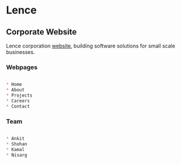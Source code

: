 # Lence

## Corporate Website

Lence corporation [website](https://lence.herokuapp.com/), building software solutions for small scale businesses.

### Webpages

```markdown

* Home
* About
* Projects
* Careers
* Contact
```

### Team

```markdown

* Ankit
* Shohan
* Kamal
* Nisarg
```

